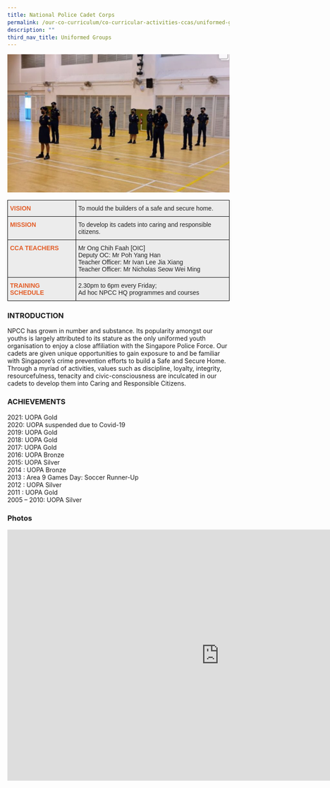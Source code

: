 ```yaml
---
title: National Police Cadet Corps
permalink: /our-co-curriculum/co-curricular-activities-ccas/uniformed-groups/national-police-cadet-corps/
description: ""
third_nav_title: Uniformed Groups
---
```

![](/images/Squadnpap.png)

<style type="text/css">
.tg  {border-collapse:collapse;border-spacing:0;}
.tg td{border-color:black;border-style:solid;border-width:1px;font-family:Arial, sans-serif;font-size:14px;
  overflow:hidden;padding:10px 5px;word-break:normal;}
.tg th{border-color:black;border-style:solid;border-width:1px;font-family:Arial, sans-serif;font-size:14px;
  font-weight:normal;overflow:hidden;padding:10px 5px;word-break:normal;}
.tg .tg-emg8{background-color:#ECECEC;color:#222;text-align:left;vertical-align:top}
.tg .tg-xd6j{background-color:#ECECEC;color:#E35C26;font-weight:bold;text-align:left;vertical-align:top}
</style>
<table class="tg">
<thead>
  <tr>
    <th class="tg-xd6j">VISION</th>
    <th class="tg-emg8">To mould the builders of a safe and secure home.<br></th>
  </tr>
</thead>
<tbody>
  <tr>
    <td class="tg-xd6j">MISSION</td>
    <td class="tg-emg8">To develop its cadets into caring and responsible citizens.<br></td>
  </tr>
  <tr>
    <td class="tg-xd6j">CCA TEACHERS</td>
    <td class="tg-emg8"><span style="background-color:transparent">Mr Ong Chih Faah [</span>OIC]<br>Deputy OC: Mr Poh Yang Han<br>Teacher Officer: Mr Ivan Lee Jia Xiang<br>Teacher Officer<span style="color:#222">: Mr Nicholas Seow Wei Ming</span></td>
  </tr>
  <tr>
    <td class="tg-xd6j">TRAINING SCHEDULE</td>
    <td class="tg-emg8">2.30pm to 6pm every Friday;<br>Ad hoc NPCC HQ programmes and courses</td>
  </tr>
</tbody>
</table>

### INTRODUCTION

NPCC has grown in number and substance. Its popularity amongst our youths is largely attributed to its stature as the only uniformed youth organisation to enjoy a close affiliation with the Singapore Police Force. Our cadets are given unique opportunities to gain exposure to and be familiar with Singapore’s crime prevention efforts to build a Safe and Secure Home. Through a myriad of activities, values such as discipline, loyalty, integrity, resourcefulness, tenacity and civic-consciousness are inculcated in our cadets to develop them into Caring and Responsible Citizens.

### ACHIEVEMENTS


2021: UOPA Gold <br>
2020: UOPA suspended due to Covid-19 <br>
2019: UOPA Gold <br>
2018: UOPA Gold <br>
2017: UOPA Gold <br>
2016: UOPA Bronze <br>
2015: UOPA Silver <br>
2014 : UOPA Bronze&nbsp; <br>
2013 : Area 9 Games Day: Soccer Runner-Up <br>
2012 : UOPA Silver <br>
2011 : UOPA Gold <br>
2005 – 2010: UOPA Silver

### Photos

<iframe allowfullscreen="true" height="569" width="960" frameborder="0" src="https://docs.google.com/presentation/d/e/2PACX-1vRYUfAgPoYqOt1VCSnLEtvhsvqduWiAGe3Xw3Bi8GY_Uwm0KUET5t9uRdvM9bcJ6JFO8U7EecyacDCX/embed?start=true&amp;loop=true&amp;delayms=3000"></iframe>